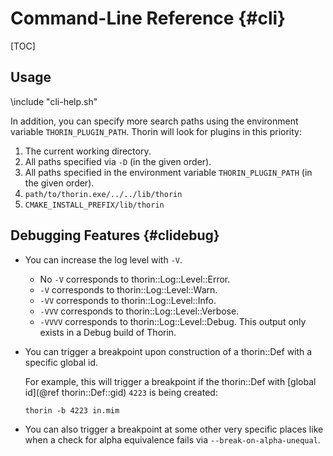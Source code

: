 # Command-Line Reference {#cli}

[TOC]

## Usage

\include "cli-help.sh"

In addition, you can specify more search paths using the environment variable `THORIN_PLUGIN_PATH`.
Thorin will look for plugins in this priority:
1. The current working directory.
2. All paths specified via `-D` (in the given order).
3. All paths specified in the environment variable `THORIN_PLUGIN_PATH` (in the given order).
4. `path/to/thorin.exe/../../lib/thorin`
5. `CMAKE_INSTALL_PREFIX/lib/thorin`

## Debugging Features {#clidebug}

* You can increase the log level with `-V`.
    * No `-V` corresponds to thorin::Log::Level::Error.
    * `-V` corresponds to thorin::Log::Level::Warn.
    * `-VV` corresponds to thorin::Log::Level::Info.
    * `-VVV` corresponds to thorin::Log::Level::Verbose.
    * `-VVVV` corresponds to thorin::Log::Level::Debug. This output only exists in a Debug build of Thorin.
* You can trigger a breakpoint upon construction of a thorin::Def with a specific global id.

    For example, this will trigger a breakpoint if the thorin::Def with [global id](@ref thorin::Def::gid) `4223` is being created:
    ```
    thorin -b 4223 in.mim
    ```
* You can also trigger a breakpoint at some other very specific places like when a check for alpha equivalence fails via `--break-on-alpha-unequal`.
